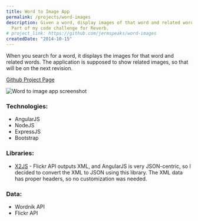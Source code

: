 ```yaml
---
title: Word to Image App
permalink: /projects/word-images
description: Given a word, display images of that word and related words.
  Part of my code challenge for Reverb.
# project_link: https://github.com/jermspeaks/word-images
createdDate: "2014-10-15"
---
```


When you search for a word, it displays the images for that word and related words. The application is supposed to show related images, so that will be on the next revision.

[Github Project Page](https://github.com/jermspeaks/word-images)

![Word to image app screenshot](/images/word-image.png)

### Technologies:

- AngularJS
- NodeJS
- ExpressJS
- Bootstrap

### Libraries:

- [X2JS](https://code.google.com/p/x2js/) - Flickr API outputs XML, and AngularJS is very JSON-centric, so I decided to convert the XML to JSON using this library. The XML data has proper headers, so no customization was needed.

### Data:

- Wordnik API
- Flickr API
